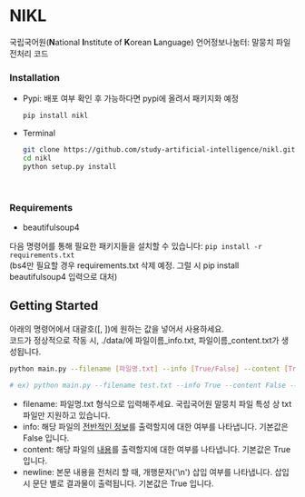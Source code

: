 # NIKL
국립국어원(**N**ational **I**nstitute of **K**orean **L**anguage) 언어정보나눔터: 말뭉치 파일 전처리 코드
<br>

### Installation
* Pypi: 배포 여부 확인 후 가능하다면 pypi에 올려서 패키지화 예정
  ```bash
  pip install nikl
  ```
* Terminal
  ```bash
  git clone https://github.com/study-artificial-intelligence/nikl.git
  cd nikl
  python setup.py install
  ```
<br>

### Requirements
* beautifulsoup4

다음 명령어를 통해 필요한 패키지들을 설치할 수 있습니다: ```pip install -r requirements.txt```  
(bs4만 필요할 경우 requirements.txt 삭제 예정. 그럴 시 pip install beautifulsoup4 입력으로 대처)
<br>

## Getting Started
아래의 명령어에서 대괄호([, ])에 원하는 값을 넣어서 사용하세요.<br>
코드가 정상적으로 작동 시, ./data/에 파일이름_info.txt, 파일이름_content.txt가 생성됩니다.
```bash
python main.py --filename [파일명.txt] --info [True/False] --content [True/False] --newline [True/False]

# ex) python main.py --filename test.txt --info True --content False --newline True
```
* filename: 파일명.txt 형식으로 입력해주세요. 국립국어원 말뭉치 파일 특성 상 txt파일만 지원하고 있습니다.
* info: 해당 파일의 [전반적인 정보](https://github.com/study-artificial-intelligence/nikl/blob/master/docs/info%20structure.md)를 출력할지에 대한 여부를 나타냅니다. 기본값은 False 입니다.
* content: 해당 파일의 [내용](https://github.com/study-artificial-intelligence/nikl/blob/master/docs/content%20structure.md)를 출력할지에 대한 여부를 나타냅니다. 기본값은 True 입니다.
* newline: 본문 내용을 전처리 할 때, 개행문자('\n') 삽입 여부를 나타냅니다. 삽입 시 문단 별로 결과물이 출력됩니다. 기본값은 True 입니다.
